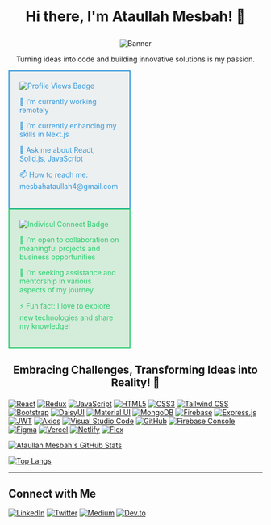 # <p align="center">Hi there, I'm Ataullah Mesbah! 👋</p>

<p align="center">
  <img src="https://i.ibb.co/fSbsjb7/ataullah-mesbah-github-banner.png" alt="Banner">
</p>

<p align="center">
  Turning ideas into code and building innovative solutions is my passion.
</p>


<!-- Box 1 -->
<div style="box-sizing: border-box; width: 48%; padding: 20px; border: 2px solid #3498db; background-color: #ecf0f1; color: #3498db;">
  <img src="https://img.shields.io/badge/Profile_Views-5478-ff69b4" alt="Profile Views Badge">

  <p>🔭 I’m currently working remotely</p>
  <p>🌱 I’m currently enhancing my skills in Next.js</p>
  <p>💬 Ask me about React, Solid.js, JavaScript</p>
  <p>📫 How to reach me: mesbahataullah4@gmail.com</p>
</div>

<!-- Box 2 -->
<div style="box-sizing: border-box; width: 48%; padding: 20px; border: 2px solid #2ecc71; background-color: #d4edda; color: #2ecc71;">
  <img src="https://img.shields.io/badge/Indivisul_Connect-3k-brightgreen" alt="Indivisul Connect Badge">

 
  <p>👯 I’m open to collaboration on meaningful projects and business opportunities</p>
  <p>🤔 I’m seeking assistance and mentorship in various aspects of my journey</p>
  <!-- Add more information as needed -->
  <p>⚡ Fun fact: I love to explore new technologies and share my knowledge!</p>
</div>




## <p align="center">Embracing Challenges, Transforming Ideas into Reality! 👋</p>



<!-- Add your skills with icons -->
[![React](https://img.shields.io/badge/React-%2320232a?style=flat&logo=react&logoColor=%2361DAFB)](https://reactjs.org/)
[![Redux](https://img.shields.io/badge/Redux-%23764ABC?style=flat&logo=redux&logoColor=white)](https://redux.js.org/)
[![JavaScript](https://img.shields.io/badge/JavaScript-%23323330?style=flat&logo=javascript&logoColor=%23F7DF1E)](https://developer.mozilla.org/en-US/docs/Web/JavaScript)
[![HTML5](https://img.shields.io/badge/HTML5-%23E34F26?style=flat&logo=html5&logoColor=%23FFFFFF)](https://developer.mozilla.org/en-US/docs/Web/HTML)
[![CSS3](https://img.shields.io/badge/CSS3-%231572B6?style=flat&logo=css3&logoColor=%23FFFFFF)](https://developer.mozilla.org/en-US/docs/Web/CSS)
[![Tailwind CSS](https://img.shields.io/badge/Tailwind%20CSS-%231a202c?style=flat&logo=tailwind-css&logoColor=%23FFFFFF)](https://tailwindcss.com/)
[![Bootstrap](https://img.shields.io/badge/Bootstrap-%23563D7C?style=flat&logo=bootstrap&logoColor=white)](https://getbootstrap.com/)
[![DaisyUI](https://img.shields.io/badge/DaisyUI-%23ffcc29?style=flat)](https://your-daisyui-link.com/) <!-- Replace with your link -->
[![Material UI](https://img.shields.io/badge/Material%20UI-%230081CB?style=flat&logo=material-ui&logoColor=white)](https://material-ui.com/)
[![MongoDB](https://img.shields.io/badge/MongoDB-%234ea94b?style=flat&logo=mongodb&logoColor=white)](https://www.mongodb.com/)
[![Firebase](https://img.shields.io/badge/Firebase-%23FFCA28?style=flat&logo=firebase&logoColor=black)](https://firebase.google.com/)
[![Express.js](https://img.shields.io/badge/Express.js-%23404d59?style=flat)](https://expressjs.com/)
[![JWT](https://img.shields.io/badge/JWT-%231e272e?style=flat)](https://jwt.io/)
[![Axios](https://img.shields.io/badge/Axios-%23000000?style=flat)](https://axios-http.com/)
[![Visual Studio Code](https://img.shields.io/badge/VS%20Code-%23007ACC?style=flat&logo=visual-studio-code&logoColor=%23FFFFFF)](https://code.visualstudio.com/)
[![GitHub](https://img.shields.io/badge/GitHub-%23181717?style=flat&logo=github&logoColor=%23FFFFFF)](https://github.com/)
[![Firebase Console](https://img.shields.io/badge/Firebase%20Console-%23FFA000?style=flat)](https://firebase.google.com/docs/firestore/manage-data/console)
[![Figma](https://img.shields.io/badge/Figma-%23F24E1E?style=flat&logo=figma&logoColor=white)](https://www.figma.com/)
[![Vercel](https://img.shields.io/badge/Vercel-%23000000?style=flat&logo=vercel&logoColor=white)](https://vercel.com/)
[![Netlify](https://img.shields.io/badge/Netlify-%23000000?style=flat&logo=netlify&logoColor=%23FFFFFF)](https://www.netlify.com/)
[![Flex](https://img.shields.io/badge/Flex-%23000000?style=flat)](https://developer.mozilla.org/en-US/docs/Web/CSS/flex)



<!-- GitHub Readme Stats with White Background -->
[![Ataullah Mesbah's GitHub Stats](https://github-readme-stats.vercel.app/api?username=ataullahmesbah&count_private=true&show_icons=true&theme=radical&bg_color=ffffff&title_color=3498db&text_color=YOUR_TEXT_COLOR&icon_color=3498db)](https://github.com/anuraghazra/github-readme-stats)

<!-- GitHub Extra Pins with White Background -->
[![Top Langs](https://github-readme-stats.vercel.app/api/top-langs/?username=ataullahmesbah&layout=compact&theme=radical&bg_color=ffffff&title_color=3498db&text_color=YOUR_TEXT_COLOR)](https://github.com/anuraghazra/github-readme-stats)



---

## Connect with Me

  <!-- Add your social links with icons -->
[![LinkedIn](https://img.shields.io/badge/LinkedIn-%230077B5?style=flat&logo=linkedin&logoColor=%23FFFFFF)](https://www.linkedin.com/in/ataullah-mesbah)
[![Twitter](https://img.shields.io/badge/Twitter-%231DA1F2?style=flat&logo=twitter&logoColor=%23FFFFFF)](https://twitter.com/ataullah_mesbah)
[![Medium](https://img.shields.io/badge/Medium-%2312100E?style=flat&logo=medium&logoColor=white)](https://medium.com/@ataullahmesbah)
[![Dev.to](https://img.shields.io/badge/Dev.to-%23000000?style=flat&logo=dev-dot-to&logoColor=white)](https://dev.to/ataullahmesbah)
